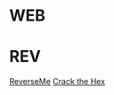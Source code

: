 # WEB


# REV
  [ReverseMe](https://github.com/hanming0510/CTF-WriteUp/IBOH2024/tree/main/rev/ReverseMe)
  [Crack the Hex](https://github.com/hanming0510/CTF-WriteUp/IBOH2024/tree/main/rev/Crack_The_Hex)
  
